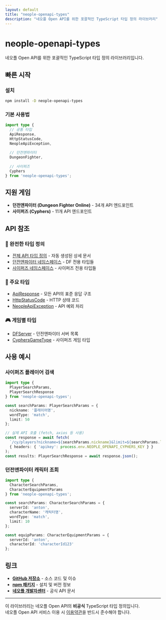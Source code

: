 ```yaml
---
layout: default
title: "neople-openapi-types"
description: "네오플 Open API를 위한 포괄적인 TypeScript 타입 정의 라이브러리"
---
```


# neople-openapi-types

네오플 Open API를 위한 포괄적인 TypeScript 타입 정의 라이브러리입니다.

## 빠른 시작

### 설치

```bash
npm install -D neople-openapi-types
```

### 기본 사용법

```typescript
import type { 
  // 공통 타입
  ApiResponse, 
  HttpStatusCode, 
  NeopleApiException,
  
  // 던전앤파이터
  DungeonFighter,
  
  // 사이퍼즈
  Cyphers 
} from 'neople-openapi-types';
```

## 지원 게임

- **던전앤파이터 (Dungeon Fighter Online)** - 34개 API 엔드포인트
- **사이퍼즈 (Cyphers)** - 11개 API 엔드포인트

## API 참조

### 📖 완전한 타입 정의
- [전체 API 타입 정의](neople-openapi-types) - 자동 생성된 상세 문서
- [던전앤파이터 네임스페이스](neople-openapi-types.dungeonfighter) - DF 전용 타입들
- [사이퍼즈 네임스페이스](neople-openapi-types.cyphers) - 사이퍼즈 전용 타입들

### 🔧 주요 타입
- [ApiResponse](neople-openapi-types.apiresponse) - 모든 API의 표준 응답 구조
- [HttpStatusCode](neople-openapi-types.httpstatuscode) - HTTP 상태 코드
- [NeopleApiException](neople-openapi-types.neopleapiexception) - API 예외 처리

### 🎮 게임별 타입
- [DFServer](neople-openapi-types.dfserver) - 던전앤파이터 서버 목록
- [CyphersGameType](neople-openapi-types.cyphersgametype) - 사이퍼즈 게임 타입

## 사용 예시

### 사이퍼즈 플레이어 검색

```typescript
import type { 
  PlayerSearchParams, 
  PlayerSearchResponse 
} from 'neople-openapi-types';

const searchParams: PlayerSearchParams = {
  nickname: '플레이어명',
  wordType: 'match',
  limit: 50
};

// 실제 API 호출 (fetch, axios 등 사용)
const response = await fetch(
  `/cy/players?nickname=${searchParams.nickname}&limit=${searchParams.limit}`,
  { headers: { 'apikey': process.env.NEOPLE_OPENAPI_CYPHERS_KEY } }
);
const results: PlayerSearchResponse = await response.json();
```

### 던전앤파이터 캐릭터 조회

```typescript
import type { 
  CharacterSearchParams,
  CharacterEquipmentParams 
} from 'neople-openapi-types';

const searchParams: CharacterSearchParams = {
  serverId: 'anton',
  characterName: '캐릭터명',
  wordType: 'match',
  limit: 10
};

const equipParams: CharacterEquipmentParams = {
  serverId: 'anton',
  characterId: 'characterId123'
};
```

## 링크

- **[GitHub 저장소](https://github.com/crowrish/neople-openapi-types)** - 소스 코드 및 이슈
- **[npm 패키지](https://www.npmjs.com/package/neople-openapi-types)** - 설치 및 버전 정보
- **[네오플 개발자센터](https://developers.neople.co.kr/)** - 공식 API 문서

---

이 라이브러리는 네오플 Open API의 **비공식** TypeScript 타입 정의입니다.  
네오플 Open API 서비스 이용 시 [이용약관](https://developers.neople.co.kr/contents/policy)을 반드시 준수해야 합니다.